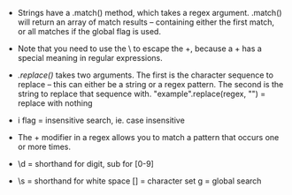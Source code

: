 - Strings have a .match() method, which takes a regex argument. .match() will return an array of match results – containing either the first match, or all matches if the global flag is used.

- Note that you need to use the \ to escape the +, because a + has a special meaning in regular expressions.
- _.replace()_ takes two arguments. The first is the character sequence to replace – this can either be a string or a regex pattern. The second is the string to replace that sequence with. "example".replace(regex, "") = replace with nothing
- i flag = insensitive search, ie. case insensitive
- The + modifier in a regex allows you to match a pattern that occurs one or more times.
- \d = shorthand for digit, sub for [0-9]
- \s = shorthand for white space [] = character set g = global search